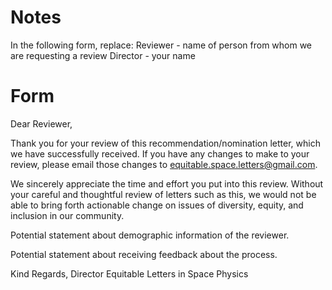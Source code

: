 # Notes

In the following form, replace:
Reviewer - name of person from whom we are requesting a review
Director - your name

# Form

Dear Reviewer,

Thank you for your review of this recommendation/nomination letter, which we have successfully received. If you have any changes to make to your review, please email those changes to equitable.space.letters@gmail.com.

We sincerely appreciate the time and effort you put into this review. Without your careful and thoughtful review of letters such as this, we would not be able to bring forth actionable change on issues of diversity, equity, and inclusion in our community.

Potential statement about demographic information of the reviewer.

Potential statement about receiving feedback about the process.

Kind Regards,
Director
Equitable Letters in Space Physics
